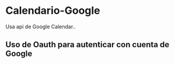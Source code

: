 # Calendario-Google
Usa api de Google Calendar..

## Uso de Oauth para autenticar con cuenta de Google
